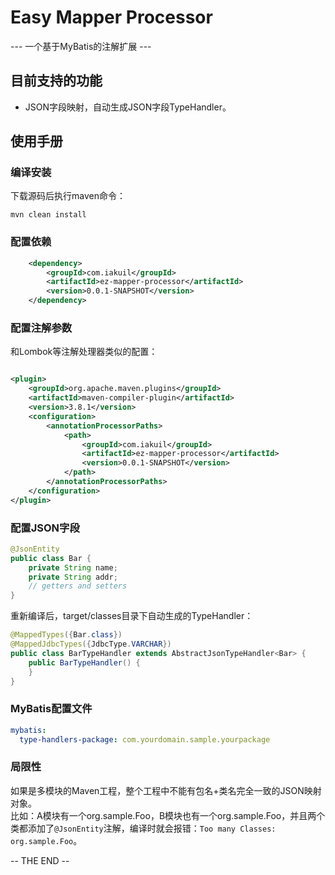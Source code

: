 # Easy Mapper Processor

--- 一个基于MyBatis的注解扩展 ---

## 目前支持的功能
* JSON字段映射，自动生成JSON字段TypeHandler。

## 使用手册
### 编译安装
下载源码后执行maven命令：
```shell script
mvn clean install
```

### 配置依赖
```xml
    <dependency>
        <groupId>com.iakuil</groupId>
        <artifactId>ez-mapper-processor</artifactId>
        <version>0.0.1-SNAPSHOT</version>
    </dependency>
```
### 配置注解参数
和Lombok等注解处理器类似的配置：
```xml

<plugin>
    <groupId>org.apache.maven.plugins</groupId>
    <artifactId>maven-compiler-plugin</artifactId>
    <version>3.8.1</version>
    <configuration>
        <annotationProcessorPaths>
            <path>
                <groupId>com.iakuil</groupId>
                <artifactId>ez-mapper-processor</artifactId>
                <version>0.0.1-SNAPSHOT</version>
            </path>
        </annotationProcessorPaths>
    </configuration>
</plugin>
```
### 配置JSON字段
```java
@JsonEntity
public class Bar {
    private String name;
    private String addr;
    // getters and setters
}
```
重新编译后，target/classes目录下自动生成的TypeHandler：
```java
@MappedTypes({Bar.class})
@MappedJdbcTypes({JdbcType.VARCHAR})
public class BarTypeHandler extends AbstractJsonTypeHandler<Bar> {
    public BarTypeHandler() {
    }
}
```
### MyBatis配置文件
```yaml
mybatis:
  type-handlers-package: com.yourdomain.sample.yourpackage
```

### 局限性
如果是多模块的Maven工程，整个工程中不能有包名+类名完全一致的JSON映射对象。  
比如：A模块有一个org.sample.Foo，B模块也有一个org.sample.Foo，并且两个类都添加了`@JsonEntity`注解，编译时就会报错：`Too many Classes: org.sample.Foo`。

-- THE END --